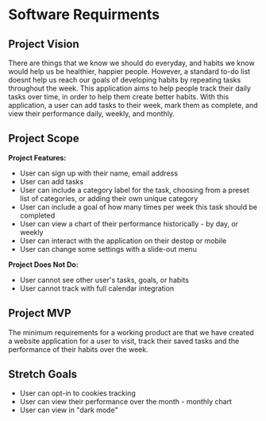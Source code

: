 # Software Requirments

## Project Vision

There are things that we know we should do everyday, and habits we know would help us be healthier, happier people. However, a standard to-do list doesnt help us reach our goals of developing habits by repeating tasks throughout the week. This application aims to help people track their daily tasks over time, in order to help them create better habits. With this application, a user can add tasks to their week,  mark them as complete, and view their performance daily, weekly, and monthly. 

## Project Scope

**Project Features:**

+ User can sign up with their name, email address
+ User can add tasks
+ User can include a category label for the task, choosing from a preset list of categories, or adding their own unique category
+ User can include a goal of how many times per week this task should be completed
+ User can view a chart of their performance historically - by day, or weekly
+ User can interact with the application on their destop or mobile
+ User can change some settings with a slide-out menu


**Project Does Not Do:**

+ User cannot see other user's tasks, goals, or habits
+ User cannot track with full calendar integration

## Project MVP

The minimum requirements for a working product are that we have created a website application for a user to visit, track their saved tasks and the performance of their habits over the week.

## Stretch Goals

+ User can opt-in to cookies tracking
+ User can view their performance over the month -  monthly chart
+ User can view in "dark mode"